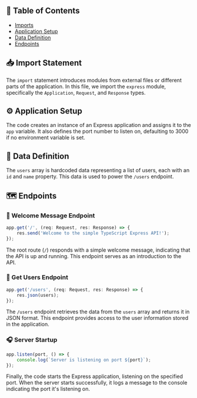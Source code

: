 ## 📖 Table of Contents

*   [Imports](#-import-express-application-request-response-from-express)
*   [Application Setup](#-const-app-application-express)
*   [Data Definition](#-define-a-list-of-users)
*   [Endpoints](#-welcome-message-endpoint)

## 📥 Import Statement

The `import` statement introduces modules from external files or different parts of the application. In this file, we import the `express` module, specifically the `Application`, `Request`, and `Response` types.

## ⚙️ Application Setup

The code creates an instance of an Express application and assigns it to the `app` variable. It also defines the port number to listen on, defaulting to 3000 if no environment variable is set.

## 👥 Data Definition

The `users` array is hardcoded data representing a list of users, each with an `id` and `name` property. This data is used to power the `/users` endpoint. 

## 🗺️ Endpoints

### 🏡 Welcome Message Endpoint

```typescript
app.get('/', (req: Request, res: Response) => {
    res.send('Welcome to the simple TypeScript Express API!');
});
```

The root route (`/`) responds with a simple welcome message, indicating that the API is up and running. This endpoint serves as an introduction to the API.

### 👥 Get Users Endpoint

```typescript
app.get('/users', (req: Request, res: Response) => {
    res.json(users);
});
```

The `/users` endpoint retrieves the data from the `users` array and returns it in JSON format. This endpoint provides access to the user information stored in the application.

### 🎧 Server Startup

```typescript
app.listen(port, () => {
    console.log(`Server is listening on port ${port}`);
});
```

Finally, the code starts the Express application, listening on the specified port. When the server starts successfully, it logs a message to the console indicating the port it's listening on.